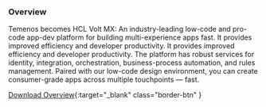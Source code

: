 ### Overview
Temenos becomes HCL Volt MX: An industry-leading low-code and pro-code app-dev platform for building multi-experience apps fast. It provides improved efficiency and developer productivity. It provides improved efficiency and developer productivity. The platform has robust services for identity, integration, orchestration, business-process automation, and rules management. Paired with our low-code design environment, you can create consumer-grade apps across multiple touchpoints — fast.

[Download Overview](https://www.hcltechsw.com/wps/wcm/connect/1c4c33e6-46f0-41be-a263-9f936b2d6a13/HCL_HCL_VoltMX_2-pager_Overview.pdf?MOD=AJPERES&CONVERT_TO=url&CACHEID=ROOTWORKSPACE-1c4c33e6-46f0-41be-a263-9f936b2d6a13-nJpxVYy ){:target="_blank" class="border-btn" }
